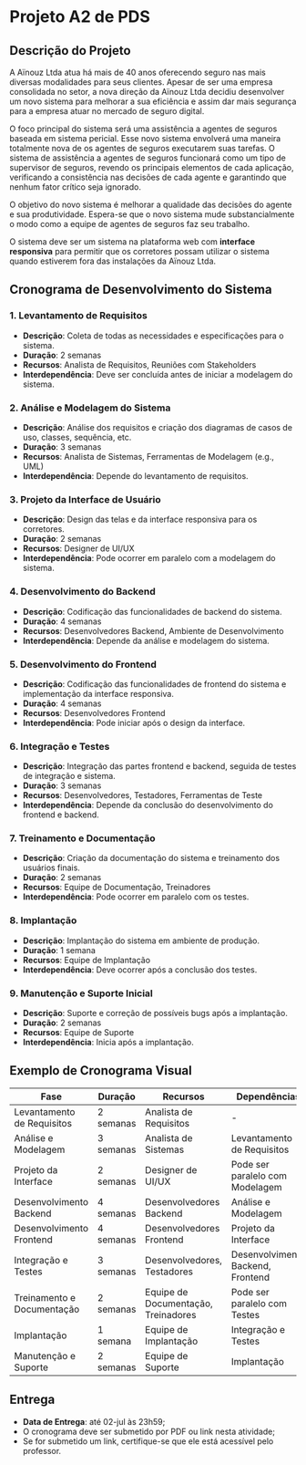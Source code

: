 # Projeto A2 de PDS

## Descrição do Projeto
A Aïnouz Ltda atua há mais de 40 anos oferecendo seguro nas mais diversas modalidades para seus clientes. Apesar de ser uma empresa consolidada no setor, a nova direção da Aïnouz Ltda decidiu desenvolver um novo sistema para melhorar a sua eficiência e assim dar mais segurança para a empresa atuar no mercado de seguro digital.

O foco principal do sistema será uma assistência a agentes de seguros baseada em sistema pericial. Esse novo sistema envolverá uma maneira totalmente nova de os agentes de seguros executarem suas tarefas. O sistema de assistência a agentes de seguros funcionará como um tipo de supervisor de seguros, revendo os principais elementos de cada aplicação, verificando a consistência nas decisões de cada agente e garantindo que nenhum fator crítico seja ignorado.

O objetivo do novo sistema é melhorar a qualidade das decisões do agente e sua produtividade. Espera-se que o novo sistema mude substancialmente o modo como a equipe de agentes de seguros faz seu trabalho.

O sistema deve ser um sistema na plataforma web com **interface responsiva** para permitir que os corretores possam utilizar o sistema quando estiverem fora das instalações da Aïnouz Ltda.

## Cronograma de Desenvolvimento do Sistema

### 1. Levantamento de Requisitos
- **Descrição**: Coleta de todas as necessidades e especificações para o sistema.
- **Duração**: 2 semanas
- **Recursos**: Analista de Requisitos, Reuniões com Stakeholders
- **Interdependência**: Deve ser concluída antes de iniciar a modelagem do sistema.

### 2. Análise e Modelagem do Sistema
- **Descrição**: Análise dos requisitos e criação dos diagramas de casos de uso, classes, sequência, etc.
- **Duração**: 3 semanas
- **Recursos**: Analista de Sistemas, Ferramentas de Modelagem (e.g., UML)
- **Interdependência**: Depende do levantamento de requisitos.

### 3. Projeto da Interface de Usuário
- **Descrição**: Design das telas e da interface responsiva para os corretores.
- **Duração**: 2 semanas
- **Recursos**: Designer de UI/UX
- **Interdependência**: Pode ocorrer em paralelo com a modelagem do sistema.

### 4. Desenvolvimento do Backend
- **Descrição**: Codificação das funcionalidades de backend do sistema.
- **Duração**: 4 semanas
- **Recursos**: Desenvolvedores Backend, Ambiente de Desenvolvimento
- **Interdependência**: Depende da análise e modelagem do sistema.

### 5. Desenvolvimento do Frontend
- **Descrição**: Codificação das funcionalidades de frontend do sistema e implementação da interface responsiva.
- **Duração**: 4 semanas
- **Recursos**: Desenvolvedores Frontend
- **Interdependência**: Pode iniciar após o design da interface.

### 6. Integração e Testes
- **Descrição**: Integração das partes frontend e backend, seguida de testes de integração e sistema.
- **Duração**: 3 semanas
- **Recursos**: Desenvolvedores, Testadores, Ferramentas de Teste
- **Interdependência**: Depende da conclusão do desenvolvimento do frontend e backend.

### 7. Treinamento e Documentação
- **Descrição**: Criação da documentação do sistema e treinamento dos usuários finais.
- **Duração**: 2 semanas
- **Recursos**: Equipe de Documentação, Treinadores
- **Interdependência**: Pode ocorrer em paralelo com os testes.

### 8. Implantação
- **Descrição**: Implantação do sistema em ambiente de produção.
- **Duração**: 1 semana
- **Recursos**: Equipe de Implantação
- **Interdependência**: Deve ocorrer após a conclusão dos testes.

### 9. Manutenção e Suporte Inicial
- **Descrição**: Suporte e correção de possíveis bugs após a implantação.
- **Duração**: 2 semanas
- **Recursos**: Equipe de Suporte
- **Interdependência**: Inicia após a implantação.

## Exemplo de Cronograma Visual

| Fase                      | Duração   | Recursos                  | Dependências                      |
|---------------------------|-----------|---------------------------|-----------------------------------|
| Levantamento de Requisitos | 2 semanas | Analista de Requisitos    | -                                 |
| Análise e Modelagem        | 3 semanas | Analista de Sistemas      | Levantamento de Requisitos        |
| Projeto da Interface       | 2 semanas | Designer de UI/UX         | Pode ser paralelo com Modelagem   |
| Desenvolvimento Backend    | 4 semanas | Desenvolvedores Backend   | Análise e Modelagem               |
| Desenvolvimento Frontend   | 4 semanas | Desenvolvedores Frontend  | Projeto da Interface              |
| Integração e Testes        | 3 semanas | Desenvolvedores, Testadores | Desenvolvimento Backend, Frontend |
| Treinamento e Documentação | 2 semanas | Equipe de Documentação, Treinadores | Pode ser paralelo com Testes     |
| Implantação                | 1 semana  | Equipe de Implantação     | Integração e Testes               |
| Manutenção e Suporte       | 2 semanas | Equipe de Suporte         | Implantação                       |

## Entrega
- **Data de Entrega**: até 02-jul às 23h59;
- O cronograma deve ser submetido por PDF ou link nesta atividade;
- Se for submetido um link, certifique-se que ele está acessível pelo professor.
